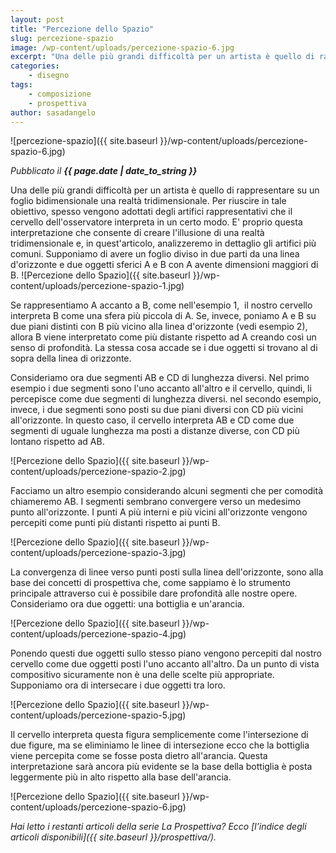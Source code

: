```yaml
---
layout: post
title: "Percezione dello Spazio"
slug: percezione-spazio
image: /wp-content/uploads/percezione-spazio-6.jpg
excerpt: "Una delle più grandi difficoltà per un artista è quello di rappresentare su un foglio bidimensionale una realtà tridimensionale. Per riuscire in tale"
categories:
    - disegno
tags:
    - composizione
    - prospettiva
author: sasadangelo
---
```


![percezione-spazio]({{ site.baseurl }}/wp-content/uploads/percezione-spazio-6.jpg)

_Pubblicato il **{{ page.date | date_to_string }}**_

Una delle più grandi difficoltà per un artista è quello di rappresentare su un foglio bidimensionale una realtà tridimensionale. Per riuscire in tale obiettivo, spesso vengono adottati degli artifici rappresentativi che il cervello dell'osservatore interpreta in un certo modo. E' proprio questa interpretazione che consente di creare l'illusione di una realtà tridimensionale e, in quest'articolo, analizzeremo in dettaglio gli artifici più comuni. Supponiamo di avere un foglio diviso in due parti da una linea d'orizzonte e due oggetti sferici A e B con A avente dimensioni maggiori di B. ![Percezione dello Spazio]({{ site.baseurl }}/wp-content/uploads/percezione-spazio-1.jpg)

Se rappresentiamo A accanto a B, come nell'esempio 1,  il nostro cervello interpreta B come una sfera più piccola di A. Se, invece, poniamo A e B su due piani distinti con B più vicino alla linea d'orizzonte (vedi esempio 2), allora B viene interpretato come più distante rispetto ad A creando così un senso di profondità. La stessa cosa accade se i due oggetti si trovano al di sopra della linea di orizzonte.

Consideriamo ora due segmenti AB e CD di lunghezza diversi. Nel primo esempio i due segmenti sono l'uno accanto all'altro e il cervello, quindi, li percepisce come due segmenti di lunghezza diversi. nel secondo esempio, invece, i due segmenti sono posti su due piani diversi con CD più vicini all'orizzonte. In questo caso, il cervello interpreta AB e CD come due segmenti di uguale lunghezza ma posti a distanze diverse, con CD più lontano rispetto ad AB.

![Percezione dello Spazio]({{ site.baseurl }}/wp-content/uploads/percezione-spazio-2.jpg)

Facciamo un altro esempio considerando alcuni segmenti che per comodità chiameremo AB. I segmenti sembrano convergere verso un medesimo punto all'orizzonte. I punti A più interni e più vicini all'orizzonte vengono percepiti come punti più distanti rispetto ai punti B.

![Percezione dello Spazio]({{ site.baseurl }}/wp-content/uploads/percezione-spazio-3.jpg)

La convergenza di linee verso punti posti sulla linea dell'orizzonte, sono alla base dei concetti di prospettiva che, come sappiamo è lo strumento principale attraverso cui è possibile dare profondità alle nostre opere. Consideriamo ora due oggetti: una bottiglia e un'arancia.

![Percezione dello Spazio]({{ site.baseurl }}/wp-content/uploads/percezione-spazio-4.jpg)

Ponendo questi due oggetti sullo stesso piano vengono percepiti dal nostro cervello come due oggetti posti l'uno accanto all'altro. Da un punto di vista compositivo sicuramente non è una delle scelte più appropriate. Supponiamo ora di intersecare i due oggetti tra loro.

![Percezione dello Spazio]({{ site.baseurl }}/wp-content/uploads/percezione-spazio-5.jpg)

Il cervello interpreta questa figura semplicemente come l'intersezione di due figure, ma se eliminiamo le linee di intersezione ecco che la bottiglia viene percepita come se fosse posta dietro all'arancia. Questa interpretazione sarà ancora più evidente se la base della bottiglia è posta leggermente più in alto rispetto alla base dell'arancia.

![Percezione dello Spazio]({{ site.baseurl }}/wp-content/uploads/percezione-spazio-6.jpg)

_Hai letto i restanti articoli della serie La Prospettiva? Ecco [l’indice degli articoli disponibili]({{ site.baseurl }}/prospettiva/)._
